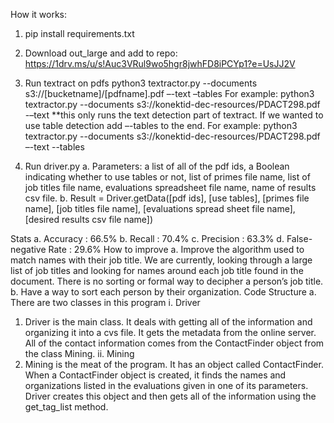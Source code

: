 How it works:
1) pip install requirements.txt
2) Download out_large and add to repo: https://1drv.ms/u/s!Auc3VRul9wo5hgr8jwhFD8iPCYp1?e=UsJJ2V
3)	Run textract on pdfs
python3 textractor.py --documents s3://[bucketname]/[pdfname].pdf –-text –tables
For example:
python3 textractor.py --documents s3://konektid-dec-resources/PDACT298.pdf -–text
 **this only runs the text detection part of textract. If we wanted to use table detection add –-tables to the end. 
For example:
python3 textractor.py --documents s3://konektid-dec-resources/PDACT298.pdf –-text --tables

4)	Run driver.py
a.	Parameters: a list of all of the pdf ids, a Boolean indicating whether to use tables or not, list of primes file name, list of job titles file name, evaluations spreadsheet file name, name of results csv file.
b.	Result = Driver.getData([pdf ids], [use tables], [primes file name], [job titles file name], [evaluations spread sheet file name], [desired results csv file name])
 
Stats
a.	Accuracy : 66.5%
b.	Recall : 70.4%
c.	Precision : 63.3%
d.	False-negative Rate : 29.6%
How to improve
a.	Improve the algorithm used to match names with their job title. We are currently, looking through a large list of job titles and looking for names around each job title found in the document. There is no sorting or formal way to decipher a person’s job title. 
b.	Have a way to sort each person by their organization. 
Code Structure
a.	There are two classes in this program
i.	Driver 
1.	Driver is the main class. It deals with getting all of the information and organizing it into a cvs file. It gets the metadata from the online server. All of the contact information comes from the ContactFinder object from the class Mining. 
ii.	Mining
1.	Mining is the meat of the program. It has an object called ContactFinder. When a ContactFinder object is created, it finds the names and organizations listed in the evaluations given in one of its parameters. Driver creates this object and then gets all of the information using the get_tag_list method. 
